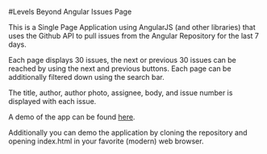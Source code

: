 #Levels Beyond Angular Issues Page

This is a Single Page Application using AngularJS (and other libraries) that uses the 
Github API to pull issues from the Angular Repository for the last 7 days. 

Each page displays 30 issues, the next or previous 30 issues can be reached by using the next and previous buttons. 
Each page can be additionally filtered down using the search bar. 

The title, author, author photo, assignee, body, and issue number is displayed with each issue.

A demo of the app can be found [here](http://natethompson.me/lb-frontend/).

Additionally you can demo the application by cloning the repository and opening index.html in your favorite (modern) web browser.
